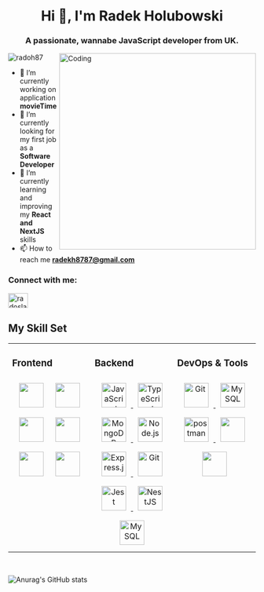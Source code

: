 
<h1 align="center">Hi 👋, I'm Radek Holubowski</h1>
<h3 align="center">A passionate, wannabe JavaScript developer from UK.</h3>


<img align="right" alt="Coding" width="400" src="https://cdn.videoplasty.com/animation/chill-coding-programming-lo-fi-animation-stock-animation-21874-1024x576.jpg">

<p align="left"> <img src="https://komarev.com/ghpvc/?username=radoh87&label=Profile%20views&color=0e75b6&style=flat" alt="radoh87" /> </p>

- 🔭 I’m currently working on application **movieTime**
- 🔭 I’m currently looking for my first job as a **Software Developer**
- 🌱 I’m currently learning and improving my **React and NextJS** skills 
- 📫 How to reach me **radekh8787@gmail.com**

<h3 align="left">Connect with me:</h3>
<p align="left">
<a href="https://linkedin.com/in/radoslawholubowski" target="blank"><img align="center" src="https://raw.githubusercontent.com/rahuldkjain/github-profile-readme-generator/master/src/images/icons/Social/linked-in-alt.svg" alt="radoslaw holubowski" height="30" width="40" /></a>
</p>

## My Skill Set  
<table><tr><td valign="top" width="33%">



### Frontend  
<div align="center">  
<img style="margin: 10px" src="https://profilinator.rishav.dev/skills-assets/react-original-wordmark.svg"  height="50" />  
<img style="margin: 10px" src="https://profilinator.rishav.dev/skills-assets/css3-original-wordmark.svg"  height="50" />  
<img style="margin: 10px" src="https://profilinator.rishav.dev/skills-assets/html5-original-wordmark.svg"  height="50" />  
<img style="margin: 10px" src="https://profilinator.rishav.dev/skills-assets/javascript-original.svg"  height="50" />  
<img style="margin: 10px" src="https://profilinator.rishav.dev/skills-assets/typescript-original.svg"  height="50" /> 
<img style="margin: 10px" src="https://www.vectorlogo.zone/logos/tailwindcss/tailwindcss-icon.svg"  height="50" /> 
</div>

</td><td valign="top" width="33%">



### Backend  
<div align="center">  
<a href="https://developer.mozilla.org/en-US/docs/Web/JavaScript" target="_blank" rel="noreferrer"> <img style="margin: 10px" src="https://profilinator.rishav.dev/skills-assets/javascript-original.svg" alt="JavaScript" height="50" />  
<img style="margin: 10px" src="https://profilinator.rishav.dev/skills-assets/typescript-original.svg" alt="TypeScript" height="50" />  
<img style="margin: 10px" src="https://profilinator.rishav.dev/skills-assets/mongodb-original-wordmark.svg" alt="MongoDB" height="50" />  
<img style="margin: 10px" src="https://profilinator.rishav.dev/skills-assets/nodejs-original-wordmark.svg" alt="Node.js" height="50" />  
<a href="https://expressjs.com" target="_blank" rel="noreferrer"> <img style="margin: 10px" src="https://profilinator.rishav.dev/skills-assets/express-original-wordmark.svg" alt="Express.js" height="50" />  
<img style="margin: 10px" src="https://profilinator.rishav.dev/skills-assets/git-scm-icon.svg" alt="Git" height="50" />    <a href="https://jestjs.io" target="_blank" rel="noreferrer"> <img style="margin: 10px" src="https://www.vectorlogo.zone/logos/jestjsio/jestjsio-icon.svg" alt="Jest" height="50" /> </a>
<img style="margin: 10px" src="https://profilinator.rishav.dev/skills-assets/nestjs.svg" alt="NestJS" height="50" />  
<img style="margin: 10px" src="https://profilinator.rishav.dev/skills-assets/mysql-original-wordmark.svg" alt="MySQL" height="50" />  
</div>

</td><td valign="top" width="33%">



### DevOps  & Tools
<div align="center">  
<a href="https://git-scm.com/" target="_blank" rel="noreferrer"> <img style="margin: 10px" src="https://profilinator.rishav.dev/skills-assets/git-scm-icon.svg" alt="Git" height="50" /> </a>
<a href="https://www.jetbrains.com/webstorm/" target="_blank" rel="noreferrer"> <img style="margin: 10px" src="https://cdn.svgporn.com/logos/webstorm.svg" alt="MySQL" height="50" />  </a>
<a href="https://postman.com" target="_blank" rel="noreferrer"> <img style="margin: 10px" src="https://www.vectorlogo.zone/logos/getpostman/getpostman-icon.svg" alt="postman" height="50"/> </a>
<a href="https://code.visualstudio.com/" target="_blank" rel="noreferrer"> <img style="margin: 10px" src=https://media.discordapp.net/attachments/920462232607928431/998495305307787444/unknown.png?width=397&height=397  height="50"/> </a>
<a href="https://insomnia.rest/download" target="_blank" rel="noreferrer"> <img style="margin: 10px" src=https://cdn.discordapp.com/attachments/920462232607928431/998505754220826725/unknown.png  height="50"/> </a>
</div>

</td></tr></table>  

<br/>  



![Anurag's GitHub stats](https://github-readme-stats.vercel.app/api?username=radoh87&theme=gotham&show_icons=true)


